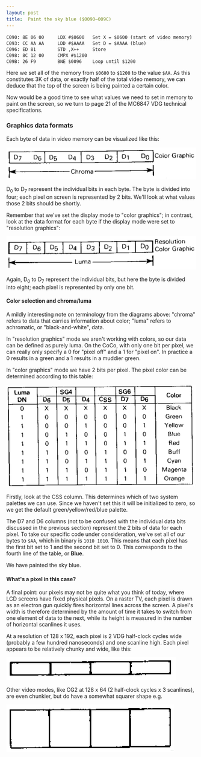 ```yaml
---
layout: post
title:  Paint the sky blue ($0090—009C)
---
```


```
C090: 8E 06 00     LDX #$0600   Set X = $0600 (start of video memory)
C093: CC AA AA     LDD #$AAAA   Set D = $AAAA (blue)
C096: ED 81        STD ,X++     Store
C098: 8C 12 00     CMPX #$1200  
C09B: 26 F9        BNE $0096    Loop until $1200
```

Here we set all of the memory from `$0600` to `$1200` to the value `$AA`. As this constitutes 3K of data, or exactly half of the total video memory, we can deduce that the top of the screen is being painted a certain color.

Now would be a good time to see what values we need to set in memory to paint on the screen, so we turn to page 21 of the MC6847 VDG technical specifications.

### Graphics data formats
Each byte of data in video memory can be visualized like this:

![Color Graphics Data Format](../images/Color_Graphic_Data_Format.png)

D<sub>0</sub> to D<sub>7</sub> represent the individual bits in each byte. The byte is divided into four; each pixel on screen is represented by 2 bits. We'll look at what values those 2 bits should be shortly.

Remember that we've set the display mode to "color graphics"; in contrast, look at the data format for each byte if the display mode were set to "resolution graphics":

![Resolution Graphics Data Format](../images/Resolution_Graphic_Data_Format.png "Resolution Graphics Data Format")

Again, D<sub>0</sub> to D<sub>7</sub> represent the individual bits, but here the byte is divided into eight; each pixel is represented by only one bit.

#### Color selection and chroma/luma
A mildly interesting note on terminology from the diagrams above: "chroma" refers to data that carries information about color; "luma" refers to achromatic, or "black-and-white", data. 

In "resolution graphics" mode we aren't working with colors, so our data can be defined as purely luma. On the CoCo, with only one bit per pixel, we can really only specify a 0 for "pixel off" and a 1 for "pixel on". In practice a 0 results in a green and a 1 results in a muddier green.

In "color graphics" mode we have 2 bits per pixel. The pixel color can be determined according to this table:

![Color selection on the MC6847](../images/Color_Selection_Data.png "Color selection on the MC6847")

Firstly, look at the CSS column. This determines which of two system palettes we can use. Since we haven't set this it will be initialized to zero, so we get the default green/yellow/red/blue palette.

The D7 and D6 columns (not to be confused with the individual data bits discussed in the previous section) represent the 2 bits of data for each pixel. To take our specific code under consideration, we've set all of our bytes to `$AA`, which in binary is `1010 1010`. This means that each pixel has the first bit set to 1 and the second bit set to 0. This corresponds to the fourth line of the table, or **Blue**.

We have painted the sky blue.

#### What's a pixel in this case?
A final point: our pixels may not be quite what you think of today, where LCD screens have fixed physical pixels. On a raster TV, each pixel is drawn as an electron gun quickly fires horizontal lines across the screen. A pixel's width is therefore determined by the amount of time it takes to switch from one element of data to the next, while its height is measured in the number of horizontal scanlines it uses.

At a resolution of 128 x 192, each pixel is 2 VDG half-clock cycles wide (probably a few hundred nanoseconds) and one scanline high. Each pixel appears to be relatively chunky and wide, like this:

![Pixel shape for CG6](../images/Pixel_Shape_CG6.png "Pixel shape for CG6")

Other video modes, like CG2 at 128 x 64 (2 half-clock cycles x 3 scanlines), are even chunkier, but do have a somewhat squarer shape e.g.

![Pixel shape for CG2](../images/Pixel_Shape_CG2.png "Pixel shape for CG2")
